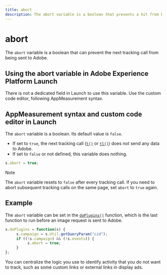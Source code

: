 ```yaml
---
title: abort
description: The abort variable is a boolean that prevents a hit from being sent to Adobe data collection servers.
---
```


# abort

The `abort` variable is a boolean that can prevent the next tracking call from being sent to Adobe.

## Using the abort variable in Adobe Experience Platform Launch

There is not a dedicated field in Launch to use this variable. Use the custom code editor, following AppMeasurement syntax.

## AppMeasurement syntax and custom code editor in Launch

The `abort` variable is a boolean. Its default value is `false`.

* If set to `true`, the next tracking call ([`t()`](../functions/t-method.md) or [`tl()`](../functions/tl-method.md)) does not send any data to Adobe.
* If set to `false` or not defined, this variable does nothing.

```js
s.abort = true;
```

>[!NOTE]
>
>The `abort` variable resets to `false` after every tracking call. If you need to abort subsequent tracking calls on the same page, set `abort` to `true` again.

## Example

The `abort` variable can be set in the [`doPlugins()`](../functions/doplugins.md) function, which is the last function to run before an image request is sent to Adobe.

```js
s.doPlugins = function(s) {
     s.campaign = s.Util.getQueryParam("cid");
     if ((!s.campaign) && (!s.events)) {
          s.abort = true;
     }
};
```

You can centralize the logic you use to identify activity that you do not want to track, such as some custom links or external links in display ads.
